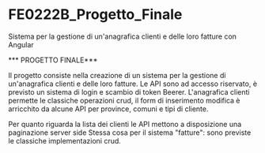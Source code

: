 # FE0222B_Progetto_Finale



Sistema per la gestione di un'anagrafica clienti e delle loro fatture con Angular

*** PROGETTO FINALE***

Il progetto consiste nella creazione di un sistema per la gestione di un'anagrafica clienti e delle loro fatture. Le API sono ad accesso riservato, è previsto un sistema di login e scambio di token Beerer. L'anagrafica clienti permette le classiche operazioni crud, il form di inserimento modifica è arricchito da alcune API per province, comuni e tipi di cliente.

Per quanto riguarda la lista dei clienti le API mettono a disposizione una paginazione server side Stessa cosa per il sistema "fatture": sono previste le classiche implementazioni crud.
